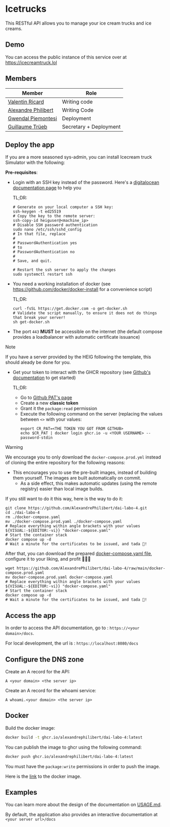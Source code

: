 # Icetrucks

This RESTful API allows you to manage your ice cream trucks and ice creams.

## Demo

You can access the public instance of this service over at https://icecreamtruck.lol

## Members

| Member | Role |
|--------------------------------------------------------------|------------------------|
| [Valentin Ricard](https://github.com/valentin-ricard)        | Writing code           |
| [Alexandre Philibert](https://github.com/AlexandrePhilibert) | Writing Code           |
| [Gwendal Piemontesi](https://github.com/gwendalpiemonte/)    | Deployment             |
| [Guillaume Trüeb](https://github.com/truebguillaume/)        | Secretary + Deployment |

## Deploy the app

If you are a more seasoned sys-admin, you can install Icecream truck Simulator with the following:

**Pre-requisites**:
- Login with an SSH key instead of the password. Here's a [digitalocean documentation page](https://www.digitalocean.com/community/tutorials/how-to-set-up-ssh-keys-on-debian-11) to help you
  
  TL;DR:
  ```shell
  # Generate on your local computer a SSH key:
  ssh-keygen -t ed25519
  # Copy the key to the remote server:
  ssh-copy-id heiguser@<machine_ip>
  # Disable SSH password authentication
  sudo nano /etc/ssh/sshd_config
  # In that file, replace 
  # 
  # PasswordAuthentication yes
  # to 
  # PasswordAuthentication no
  # 
  # Save, and quit.
  
  # Restart the ssh server to apply the changes
  sudo systemctl restart ssh
  ```
- You need a working installation of docker (see https://github.com/docker/docker-install for a convenience script)
  
  TL;DR:
  ```shell
  curl -fsSL https://get.docker.com -o get-docker.sh
  # Validate the script manually, to ensure it does not do things that break your server!
  sh get-docker.sh
  ```
- The port `443` **MUST** be accessible on the internet
  (the default compose provides a loadbalancer with automatic certificate issuance)
> [!NOTE]
> If you have a server provided by the HEIG following the template, this should aleady be done for you.
- Get your token to interact with the GHCR repository
  (see [Github's documentation](https://docs.github.com/en/packages/working-with-a-github-packages-registry/working-with-the-container-registry#authenticating-to-the-container-registry)
  to get started)
  
  TL;DR:
  - Go to [Github PAT's page](https://github.com/settings/tokens)
  - Create a new **classic token**
  - Grant it the `package:read` permission
  - Execute the following command on the server (replacing the values between `<>` with your values:
    ```shell
    export CR_PAT=<THE TOKEN YOU GOT FROM GITHUB>
    echo $CR_PAT | docker login ghcr.io -u <YOUR USERNAME> --password-stdin
    ```

> [!WARNING]
> We encourage you to only download the `docker-compose.prod.yml` instead of cloning the entire repository for the following reasons:
> - This encourages you to use the pre-built images, instead of building them yourself. The images are built automatically on commit.
>   - As a side effect, this makes automatic updates (using the remote registry) easier than local image builds.
> 
> If you still want to do it this way, here is the way to do it:
> ```shell
> git clone https://github.com/AlexandrePhilibert/dai-labo-4.git
> cd ./dai-labo-4
> rm ./docker-compose.yaml
> mv ./docker-compose.prod.yaml ./docker-compose.yaml
> # Replace everything within angle brackets with your values
> ${VISUAL:-${EDITOR:-vi}} "docker-compose.yaml"
> # Start the container stack
> docker compose up -d
> # Wait a minute for the certificates to be issued, and tada 🎉!
> ```

After that, you can download the prepared [docker-compose.yaml file](./docker-compose.yaml),
configure it to your liking, and profit 💸💸💸
```shell
wget https://github.com/AlexandrePhilibert/dai-labo-4/raw/main/docker-compose.prod.yaml
mv docker-compose.prod.yaml docker-compose.yaml
# Replace everything within angle brackets with your values
${VISUAL:-${EDITOR:-vi}} "docker-compose.yaml"
# Start the container stack
docker compose up -d
# Wait a minute for the certificates to be issued, and tada 🎉!
```

## Access the app

In order to access the API documentation, go to : `https://<your domain>/docs`.

For local development, the url is : `https://localhost:8080/docs`

## Configure the DNS zone

Create an A record for the API:

```
A <your domain> <the server ip>
```

Create an A record for the whoami service:

```
A whoami.<your domain> <the server ip>
```

## Docker

Build the docker image:

```sh
docker build -t ghcr.io/alexandrephilibert/dai-labo-4:latest
``` 

You can publish the image to ghcr using the following command:

```sh
docker push ghcr.io/alexandrephilibert/dai-labo-4:latest
```

You must have the `package:write` permissions in order to push the image.

Here is the [link](https://github.com/AlexandrePhilibert/dai-labo-4/pkgs/container/dai-labo-4) to the docker image.

## Examples

You can learn more about the design of the documentation on [USAGE.md](USAGE.md).

By default, the application also provides an interactive documentation at `<your server url>/docs`

